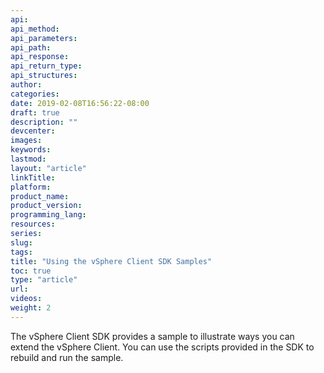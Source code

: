```yaml
---
api:
api_method:
api_parameters:
api_path:
api_response:
api_return_type:
api_structures:
author:
categories:
date: 2019-02-08T16:56:22-08:00
draft: true
description: ""
devcenter:
images:
keywords:
lastmod:
layout: "article"
linkTitle:
platform:
product_name:
product_version:
programming_lang:
resources:
series:
slug:
tags:
title: "Using the vSphere Client SDK Samples"
toc: true
type: "article"
url:
videos:
weight: 2
---
```

The vSphere Client SDK provides a sample to illustrate ways you can extend the vSphere Client. You can use the scripts provided in the SDK to rebuild and run the sample.
